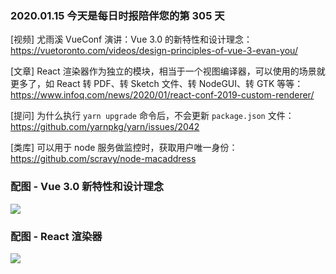 ### 2020.01.15 今天是每日时报陪伴您的第 305 天

[视频] 尤雨溪 VueConf 演讲：Vue 3.0 的新特性和设计理念：<https://vuetoronto.com/videos/design-principles-of-vue-3-evan-you/>

[文章] React 渲染器作为独立的模块，相当于一个视图编译器，可以使用的场景就更多了，如 React 转 PDF、转 Sketch 文件、转 NodeGUI、转 GTK 等等：<https://www.infoq.com/news/2020/01/react-conf-2019-custom-renderer/>

[提问] 为什么执行 `yarn upgrade` 命令后，不会更新 `package.json` 文件：<https://github.com/yarnpkg/yarn/issues/2042>

[类库] 可以用于 node 服务做监控时，获取用户唯一身份：<https://github.com/scravy/node-macaddress>

### 配图 - Vue 3.0 新特性和设计理念
![](http://qn.40zhe.com/20200115174629.png)

### 配图 - React 渲染器
![](http://qn.40zhe.com/68747470733a2f2f692e696d6775722e636f6d2f324978344475382e676966.gif)
